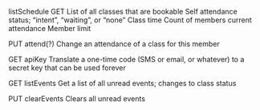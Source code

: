 listSchedule
GET
List of all classes that are bookable
Self attendance status; “intent”, “waiting”, or “none”
Class time
Count of members current attendance
Member limit

PUT attend(?)
Change an attendance of a class for this member

GET apiKey
Translate a one-time code (SMS or email, or whatever) to a secret key that can be used forever

GET listEvents
Get a list of all unread events; changes to class status

PUT clearEvents
Clears all unread events
